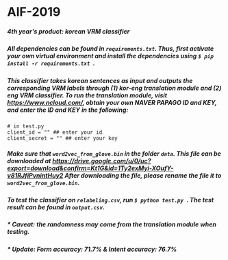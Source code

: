 # AIF-2019

##### 4th year's product: korean VRM classifier 

##### All dependencies can be found in ```requirements.txt```. Thus, first activate your own virtual environment and install the dependencies using ```$ pip install -r requirements.txt ```.
##### This classifier takes korean sentences as input and outputs the corresponding VRM labels through (1) kor-eng translation module and (2) eng VRM classifier. To run the translation module, visit https://www.ncloud.com/, obtain your own NAVER PAPAGO ID and KEY, and enter the ID and KEY in the following:

```
# in test.py 
client_id = "" ## enter your id 
client_secret = "" ## enter your key
```
##### Make sure that ```word2vec_from_glove.bin``` in the folder ```data```. This file can be downloaded at https://drive.google.com/u/0/uc?export=download&confirm=Kt1G&id=1Ty2exMyi-XOufY-v81RJfiPvnintHuy2 After downloading the file, please rename the file it to ```word2vec_from_glove.bin```.
##### To test the classifier on ```relabeling.csv```, run ```$ python test.py ```. The test result can be found in ```output.csv```.

##### * Caveat: the randomness may come from the translation module when testing. 
##### * Update: Form accuracy: 71.7% & Intent accuracy: 76.7%
